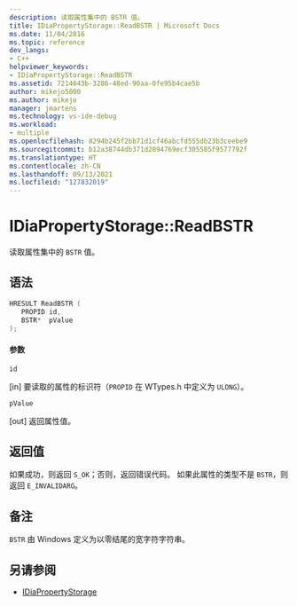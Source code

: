 ```yaml
---
description: 读取属性集中的 BSTR 值。
title: IDiaPropertyStorage::ReadBSTR | Microsoft Docs
ms.date: 11/04/2016
ms.topic: reference
dev_langs:
- C++
helpviewer_keywords:
- IDiaPropertyStorage::ReadBSTR
ms.assetid: 7214643b-3286-48ed-90aa-0fe95b4cae5b
author: mikejo5000
ms.author: mikejo
manager: jmartens
ms.technology: vs-ide-debug
ms.workload:
- multiple
ms.openlocfilehash: 8294b245f2bb71d1cf46abcfd555db23b3ceebe9
ms.sourcegitcommit: b12a38744db371d2894769ecf305585f9577792f
ms.translationtype: HT
ms.contentlocale: zh-CN
ms.lasthandoff: 09/13/2021
ms.locfileid: "127832019"
---
```

# <a name="idiapropertystoragereadbstr"></a>IDiaPropertyStorage::ReadBSTR
读取属性集中的 `BSTR` 值。

## <a name="syntax"></a>语法

```C++
HRESULT ReadBSTR ( 
   PROPID id,
   BSTR*  pValue
);
```

#### <a name="parameters"></a>参数
 `id`

[in] 要读取的属性的标识符（`PROPID` 在 WTypes.h 中定义为 `ULONG`）。

 `pValue`

[out] 返回属性值。

## <a name="return-value"></a>返回值
 如果成功，则返回 `S_OK`；否则，返回错误代码。 如果此属性的类型不是 `BSTR`，则返回 `E_INVALIDARG`。

## <a name="remarks"></a>备注
 `BSTR` 由 Windows 定义为以零结尾的宽字符字符串。

## <a name="see-also"></a>另请参阅
- [IDiaPropertyStorage](../../debugger/debug-interface-access/idiapropertystorage.md)
